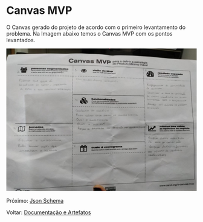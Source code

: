 # Canvas MVP

O Canvas gerado do projeto de acordo com o primeiro levantamento do problema. Na Imagem abaixo temos o Canvas MVP com os pontos levantados.

![Fonte: Desenvolvido pela autora do projeto](../.gitbook/assets/0-wjtq10ametj-zaez.jpeg)

Próximo: [Json Schema](json-schema.md)

Voltar: [Documentação e Artefatos](../)

